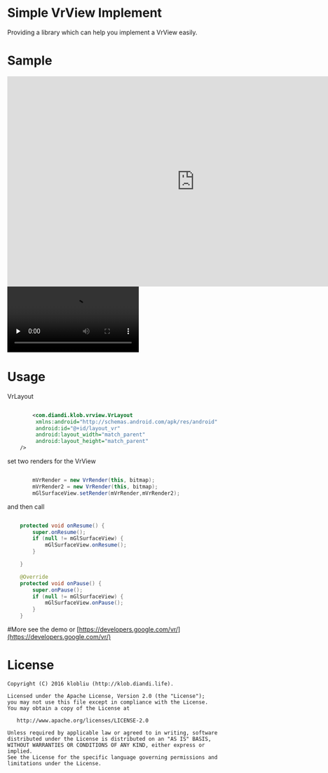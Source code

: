 
# Simple VrView Implement
Providing a library which can help you implement a VrView easily.  

# Sample

<iframe width="854" height="480" src="https://github.com/klob/FablousVR/blob/master/VrDemo.mp4" frameborder="0" allowfullscreen></iframe>

<video id="video" controls="" preload="none" >
      <source id="mp4" src="https://github.com/klob/FablousVR/blob/master/VrDemo.mp4" type="video/mp4">
</video>

# Usage
VrLayout  
```xml

		<com.diandi.klob.vrview.VrLayout
   		 xmlns:android="http://schemas.android.com/apk/res/android"
   		 android:id="@+id/layout_vr"
   		 android:layout_width="match_parent"
  		 android:layout_height="match_parent"
    />

```
set two renders for the VrView  

```java  

		mVrRender = new VrRender(this, bitmap);
        mVrRender2 = new VrRender(this, bitmap);
        mGlSurfaceView.setRender(mVrRender,mVrRender2);

```
and then call

```java  

    protected void onResume() {
        super.onResume();
        if (null != mGlSurfaceView) {
            mGlSurfaceView.onResume();
        }

    }

    @Override
    protected void onPause() {
        super.onPause();
        if (null != mGlSurfaceView) {
            mGlSurfaceView.onPause();
        }
    }
```
#More
see the demo or [https://developers.google.com/vr/](https://developers.google.com/vr/)

# License

    Copyright (C) 2016 klobliu (http://klob.diandi.life).

    Licensed under the Apache License, Version 2.0 (the "License");
    you may not use this file except in compliance with the License.
    You may obtain a copy of the License at

       http://www.apache.org/licenses/LICENSE-2.0

    Unless required by applicable law or agreed to in writing, software
    distributed under the License is distributed on an "AS IS" BASIS,
    WITHOUT WARRANTIES OR CONDITIONS OF ANY KIND, either express or implied.
    See the License for the specific language governing permissions and
    limitations under the License.
